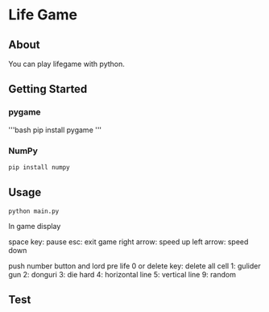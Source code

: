 # Life Game

## About
You can play lifegame with python.

## Getting Started
### pygame
'''bash
pip install pygame
'''
### NumPy
```bash
pip install numpy
```

## Usage
```
python main.py
```
In game display

space key: pause
esc: exit game
right arrow:  speed up
left arrow: speed down

push number button and lord pre life
0 or delete key: delete all cell
1: gulider gun
2: donguri
3: die hard
4: horizontal line
5: vertical line
9: random
## Test
